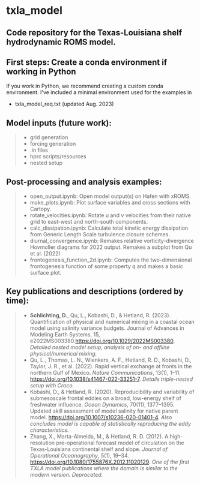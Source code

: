 # txla_model
## Code repository for the Texas-Louisiana shelf hydrodynamic ROMS model.

## First steps: Create a conda environment if working in Python
If you work in Python, we recommend creating a custom conda environment. I've included a minimal environment used for the examples in
  * txla_model_req.txt (updated Aug. 2023)
## Model inputs (future work):
> - grid generation
> - forcing generation
> - .in files
> - hprc scripts/resources
> - nested setup
## Post-processing and analysis examples:
> - open_output.ipynb: Open model output(s) on Hafen with xROMS.
> - make_plots.ipynb: Plot surface variables and cross sections with Cartopy.
> - rotate_velocities.ipynb: Rotate u and v velocities from their native grid to east-west and north-south components.
> - calc_dissipation.ipynb: Calculate total kinetic energy dissipation from Generic Length Scale turbulence closure schemes.
> - diurnal_convergence.ipynb: Remakes relative vorticity-divergence Hovmoller diagrams for 2022 output. Remakes a subplot from Qu et al. (2022)
> - frontogenesis_function_2d.ipynb: Computes the two-dimensional frontogenesis function of some property q and makes a basic surface plot.
## Key publications and descriptions (ordered by time):
> -  **Schlichting, D.**, Qu, L., Kobashi, D., & Hetland, R. (2023). Quantification of physical and numerical mixing in a coastal ocean model using salinity variance budgets. Journal of Advances in Modeling Earth Systems, 15, e2022MS003380.https://doi.org/10.1029/2022MS003380. *Detailed nested model setup, analysis of on- and offline physical/numerical mixing.* 
> - Qu, L., Thomas, L. N., Wienkers, A. F., Hetland, R. D., Kobashi, D., Taylor, J. R., et al. (2022). Rapid vertical exchange at fronts in the northern Gulf of Mexico. *Nature Communications*, 13(1), 1–11. https://doi.org/10.1038/s41467-022-33251-7. *Details triple-nested setup with Croco.*
> - Kobashi, D., & Hetland, R. (2020). Reproducibility and variability of submesoscale frontal eddies on a broad, low-energy shelf of freshwater influence. *Ocean Dynamics*, 70(11), 1377–1395. Updated skill assessment of model salinity for native parent model. https://doi.org/10.1007/s10236-020-01401-4. *Also concludes model is capable of statistically reproducing the eddy characteristics.*
> - Zhang, X., Marta-Almeida, M., & Hetland, R. D. (2012). A high-resolution pre-operational forecast model of circulation on the Texas-Louisiana continental shelf and slope. *Journal of Operational Oceanography*, 5(1), 19–34. https://doi.org/10.1080/1755876X.2012.11020129. *One of the first TXLA model publications where the domain is similar to the modern version. Depracated.*
